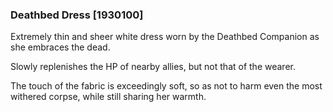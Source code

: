 ### Deathbed Dress [1930100]

Extremely thin and sheer white dress worn by the Deathbed Companion as she embraces the dead.

Slowly replenishes the HP of nearby allies, but not that of the wearer.

The touch of the fabric is exceedingly soft, so as not to harm even the most withered corpse, while still sharing her warmth.